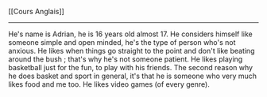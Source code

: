 [[Cours Anglais]]

---
He's name is Adrian, he is 16 years old almost 17. 
He considers himself like someone simple and open minded, he's the type of person who's not anxious.
He likes when things go straight to the point and don't like beating around the bush ; that's why he's not someone patient.
He likes playing basketball just for the fun, to play with his friends. The second reason why he does basket and sport in general, it's that he is someone who very much likes food and me too. He likes video games (of every genre).